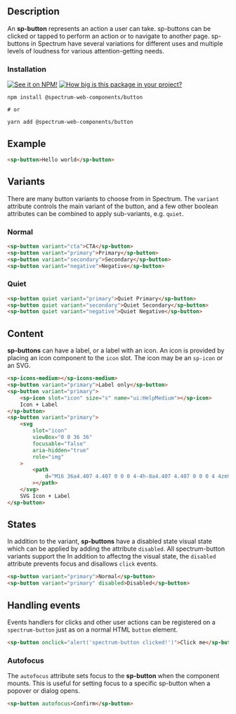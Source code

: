 ## Description

An **sp-button** represents an action a user can take. sp-buttons can be clicked
or tapped to perform an action or to navigate to another page. sp-buttons in
Spectrum have several variations for different uses and multiple levels of
loudness for various attention-getting needs.

### Installation

[![See it on NPM!](https://img.shields.io/npm/v/@spectrum-web-components/button?style=for-the-badge)](https://www.npmjs.com/package/@spectrum-web-components/button)
[![How big is this package in your project?](https://img.shields.io/bundlephobia/minzip/@spectrum-web-components/button?style=for-the-badge)](https://bundlephobia.com/result?p=@spectrum-web-components/button)

```
npm install @spectrum-web-components/button

# or

yarn add @spectrum-web-components/button
```

## Example

```html demo
<sp-button>Hello world</sp-button>
```

## Variants

There are many button variants to choose from in Spectrum. The `variant`
attribute controls the main variant of the button, and a few other boolean
attributes can be combined to apply sub-variants, e.g. `quiet`.

### Normal

```html
<sp-button variant="cta">CTA</sp-button>
<sp-button variant="primary">Primary</sp-button>
<sp-button variant="secondary">Secondary</sp-button>
<sp-button variant="negative">Negative</sp-button>
```

### Quiet

```html
<sp-button quiet variant="primary">Quiet Primary</sp-button>
<sp-button quiet variant="secondary">Quiet Secondary</sp-button>
<sp-button quiet variant="negative">Quiet Negative</sp-button>
```

## Content

**sp-buttons** can have a label, or a label with an icon. An icon is provided by
placing an icon component to the `icon` slot. The icon may be an `sp-icon` or an
SVG.

```html
<sp-icons-medium></sp-icons-medium>
<sp-button variant="primary">Label only</sp-button>
<sp-button variant="primary">
    <sp-icon slot="icon" size="s" name="ui:HelpMedium"></sp-icon>
    Icon + Label
</sp-button>
<sp-button variant="primary">
    <svg
        slot="icon"
        viewBox="0 0 36 36"
        focusable="false"
        aria-hidden="true"
        role="img"
    >
        <path
            d="M16 36a4.407 4.407 0 0 0 4-4h-8a4.407 4.407 0 0 0 4 4zm9.143-24.615c0-3.437-3.206-4.891-7.143-5.268V3a1.079 1.079 0 0 0-1.143-1h-1.714A1.079 1.079 0 0 0 14 3v3.117c-3.937.377-7.143 1.831-7.143 5.268C6.857 26.8 2 26.111 2 28.154V30h28v-1.846C30 26 25.143 26.8 25.143 11.385z"
        ></path>
    </svg>
    SVG Icon + Label
</sp-button>
```

## States

In addition to the variant, **sp-buttons** have a disabled state visual state
which can be applied by adding the attribute `disabled`. All spectrum-button
variants support the In addition to affectng the visual state, the `disabled`
attribute prevents focus and disallows `click` events.

```html
<sp-button variant="primary">Normal</sp-button>
<sp-button variant="primary" disabled>Disabled</sp-button>
```

## Handling events

Events handlers for clicks and other user actions can be registered on a
`spectrum-button` just as on a normal HTML `button` element.

```html
<sp-button onclick="alert('spectrum-button clicked!')">Click me</sp-button>
```

### Autofocus

The `autofocus` attribute sets focus to the **sp-button** when the component
mounts. This is useful for setting focus to a specific sp-button when a
popover or dialog opens.

```html
<sp-button autofocus>Confirm</sp-button>
```
